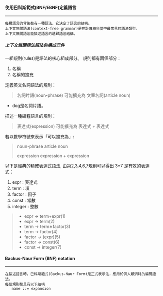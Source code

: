 #### 使用巴科斯範式(BNF/EBNF)定義語言

-------

``` 語法定義了一種語言(A grammar defines a language)。
每種語言的背後都有一種語法，它決定了語言的結構。
上下文無關語法(context-free grammar)是在計算機科學中最常見的語法類型。
上下文無關語法能描述語言的遞歸語法結構。
```

##### 上下文無關語法語法的構成元件

一組規則(rules)是語法的核心組成部分。
規則都有兩個部分：

1. 名稱
2. 名稱的擴充

定義英文名詞語法的規則：
> 名詞片語(noun-phrase) 可能擴充為 文章名詞(article noun)

* dog是名詞片語。

描述一種編程語言的規則：
> 表達式(expression) 可能擴充為 表達式 + 表達式

若以數學符號來表示「可以擴充為」:
> noun-phrase article noun
>
> expression expression + expression

以下是經典的精確表達式語法, 由第2,3,4,6,7規則可以得出 3*7 是有效的表達式：
1. expr : 表達式
2. term : 項
3. factor : 因子
4. const : 常數
5. integer : 整數

> * expr → term+expr(1)
> * expr → term(2)
> * term → term∗factor(3)
> * term → factor(4)
> * factor → (expr)(5)
> * factor → const(6)
> * const → integer(7)

#### Backus-Naur Form (BNF) notation

-------
```
在描述語言時，巴科斯範式(Backus-Naur Form)是正式表示法，應用於供人類消耗的編碼語法。
每個規則都具有以下結構
   name ::= expansion
```


